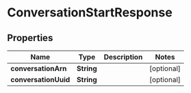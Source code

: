 

# ConversationStartResponse


## Properties

| Name | Type | Description | Notes |
|------------ | ------------- | ------------- | -------------|
|**conversationArn** | **String** |  |  [optional] |
|**conversationUuid** | **String** |  |  [optional] |



